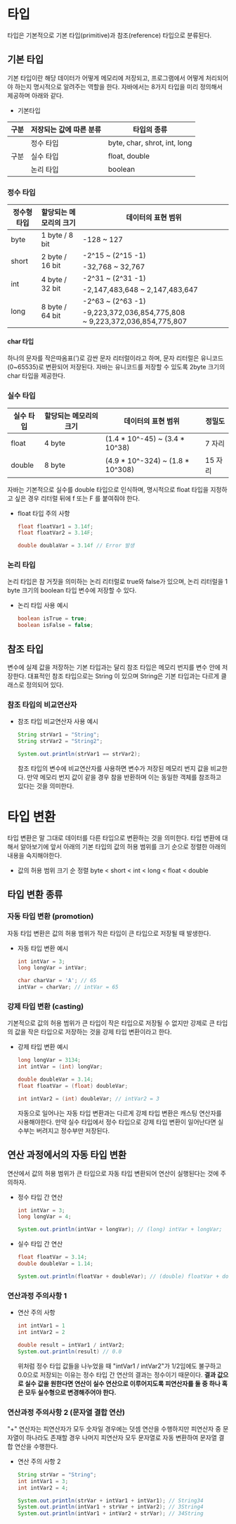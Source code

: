 # 타입

타입은 기본적으로 기본 타입(primitive)과 참조(reference) 타입으로 분류된다.


## 기본 타입

기본 타입이란 해당 데이터가 어떻게 메모리에 저장되고, 프로그램에서 어떻게 처리되어야 하는지 명시적으로 알려주는 역할을 한다. 자바에서는 8가지 타입을 미리 정의해서 제공하며 아래와 같다. 

- 기본타입
<table>
	<thead>
		<th>구분</th>
		<th>저장되는 값에 따른 분류</th>
		<th>타입의 종류</th>
	</thead>
	<tbody>
	<tr>
		<td rowspan="3">구분</td>
		<td>정수 타입</td>
		<td>byte, char, shrot, int, long</td>
	</tr>
	<tr>
		<td>실수 타입</td>
		<td>float, double</td>
	</tr>
	<tr>
		<td>논리 타입</td>
		<td>boolean</td>
	</tr>
	</tbody>
</table>


### 정수 타입

<table>
	<thead>
		<th>정수형 타입</th>
		<th>할당되는 메모리의 크기</th>
		<th rowspan="2">데이터의 표현 범위</th>
	</thead>
	<tbody>
		<tr>
			<td>byte</td>
			<td>1 byte / 8 bit</td>
			<td>-128 ~ 127</td>
		</tr>
		<tr>
			<td rowspan="2">short</td>
			<td rowspan="2">2 byte / 16 bit</td>
			<td>-2^15 ~ (2^15 -1)</td>
		</tr>
		<tr>
			<td>-32,768 ~ 32,767</td>
		</tr>
		<tr>
			<td rowspan="2">int</td>
			<td rowspan="2">4 byte / 32 bit</td>
			<td>-2^31 ~ (2^31 -1)</td>
		</tr>
		<tr>
			<td>-2,147,483,648 ~ 2,147,483,647</td>
		</tr>
		<tr>
			<td rowspan="2">long</td>
			<td rowspan="2">8 byte / 64 bit</td>
			<td>-2^63 ~ (2^63 -1)</td>
		<tr>
			<td>-9,223,372,036,854,775,808 ~ 9,223,372,036,854,775,807</td>
		</tr>
	</tbody>
</table>

#### char 타입

하나의 문자를 작은따옴표(')로 감싼 문자 리터럴이라고 하며, 문자 리터럴은 유니코드(0~65535)로 변환되어 저장된다. 자바는 유니코드를 저장할 수 있도록 2byte 크기의 char 타입을 제공한다.

### 실수 타입

<table>
	<thead>
		<th>실수 타입</th>
		<th>할당되는 메모리의 크기</th>
		<th>데이터의 표현 범위</th>
		<th>정밀도</th>
	</thead>
	<tbody>
		<tr>
			<td>float</td>
			<td>4 byte</td>
			<td>(1.4 * 10^-45) ~ (3.4 * 10^38)</td>
			<td>7 자리</td>
		</tr>
		<tr>
			<td>double</td>
			<td>8 byte</td>
			<td>(4.9 * 10^-324) ~ (1.8 * 10^308)</td>
			<td>15 자리</td>
		</tr>
	</tbody>
</table>

자바는 기본적으로 실수를 double 타입으로 인식하며, 명시적으로 float 타입을 지정하고 싶은 경우 리터럴 뒤에 f 또는 F 를 붙여줘야 한다.

- float 타입 주의 사항
	```java
	float floatVar1 = 3.14f;
	float floatVar2 = 3.14F;
	
	double doublaVar = 3.14f // Error 발생
	```

### 논리 타입

논리 타입은 참 거짓을 의미하는 논리 리터럴로 true와 false가 있으며, 논리 리터럴을 1 byte 크기의 boolean 타입 변수에 저장할 수 있다.

- 논리 타입 사용 예시
	```java
	boolean isTrue = true;
	boolean isFalse = false;
	```

## 참조 타입

변수에 실제 값을 저장하는 기본 타입과는 달리 참조 타입은 메모리 번지를 변수 안에 저장한다. 대표적인 참조 타입으로는 String 이 있으며 String은 기본 타입과는 다르게 클래스로 정의되어 있다.




### 참조 타입의 비교연산자

- 참조 타입 비교연산자 사용 예시
	```java
	String strVar1 = "String";
	String strVar2 = "String2";
	
	System.out.println(strVar1 == strVar2);
	```

	참조 타입의 변수에 비교연산자를 사용하면 변수가 저장된 메모리 번지 값을 비교한다. 만약 메모리 번지 값이 같을 경우 참을 반환하며 이는 동일한 객체를 참조하고 있다는 것을 의미한다.







# 타입 변환

타입 변환은 말 그대로 데이터를 다른 타입으로 변환하는 것을 의미한다. 타입 변환에 대해서 알아보기에 앞서 아래의 기본 타입의 값의 허용 범위를 크기 순으로 정렬한 아래의 내용을 숙지해야한다.

- 값의 허용 범위 크기 순 정렬
byte < short < int < long < float < double

## 타입 변환 종류 

### 자동 타입 변환 (promotion)

자동 타입 변환은 값의 허용 범위가 작은 타입이 큰 타입으로 저장될 때 발생한다.

- 자동 타입 변환 예시
	```java
	int intVar = 3;
	long longVar = intVar;
	
	char charVar = 'A'; // 65
	intVar = charVar; // intVar = 65
	```


### 강제 타입 변환 (casting)

기본적으로 값의 허용 범위가 큰 타입이 작은 타입으로 저장될 수 없지만 강제로 큰 타입의 값을 작은 타입으로 저장하는 것을 강제 타입 변환이라고 한다.

- 강제 타입 변환 예시
	```java
	long longVar = 3134;
	int intVar = (int) longVar;
	
	double doubleVar = 3.14;
	float floatVar = (float) doubleVar;
	
	int intVar2 = (int) doubleVar; // intVar2 = 3
	```

	자동으로 일어나는 자동 타입 변환과는 다르게 강제 타입 변환은 캐스팅 연산자를 사용해야한다. 만약 실수 타입에서 정수 타입으로 강제 타입 변환이 일어난다면 실수부는 버려지고 정수부만 저장된다.

## 연산 과정에서의 자동 타입 변환

연산에서 값의 허용 범위가 큰 타입으로 자동 타입 변환되어 연산이 실행된다는 것에 주의하자.

- 정수 타입 간 연산
	```java
	int intVar = 3;
	long longVar = 4;
	
	System.out.println(intVar + longVar); // (long) intVar + longVar;
	```

- 실수 타입 간 연산
	```java
	float floatVar = 3.14;
	double doubleVar = 1.14;
	
	System.out.println(floatVar + doubleVar); // (double) floatVar + doubleVar;
	```



### 연산과정 주의사항 1 

- 연산 주의 사항
	```java
	int intVar1 = 1
	int intVar2 = 2
	
	double result = intVar1 / intVar2; 
	System.out.println(result) // 0.0
	```

	위처럼 정수 타입 값들을 나누었을 때 "intVar1 / intVar2"가 1/2임에도 불구하고 0.0으로 저장되는 이유는 정수 타입 간 연산의 결과는 정수이기 때문이다. **결과 값으로 실수 값을 원한다면 연산이 실수 연산으로 이루어지도록 피연산자를 둘 중 하나 혹은 모두 실수형으로 변경해주어야 한다.**

### 연산과정 주의사항 2 (문자열 결합 연산)

"+" 연산자는 피연산자가 모두 숫자일 경우에는 덧셈 연산을 수행하지만 피연산자 중 문자열이 하나라도 존재할 경우 나머지 피연산자 모두 문자열로 자동 변환하여 문자열 결합 연산을 수행한다.

- 연산 주의 사항 2
	```java
	String strVar = "String";
	int intVar1 = 3;
	int intVar2 = 4;
	
	System.out.println(strVar + intVar1 + intVar1); // String34
	System.out.println(intVar1 + strVar + intVar2); // 3String4
	System.out.println(intVar1 + intVar2 + strVar); // 34String
	```
